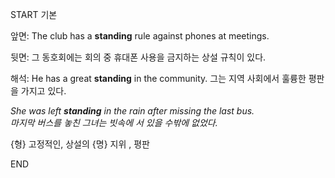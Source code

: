 START
기본

앞면:
The club has a **standing** rule against phones at meetings.  

뒷면:
그 동호회에는 회의 중 휴대폰 사용을 금지하는 상설 규칙이 있다.


해석:
He has a great **standing** in the community.
그는 지역 사회에서 훌륭한 평판을 가지고 있다.

*She was left **standing** in the rain after missing the last bus.*  
*마지막 버스를 놓친 그녀는 빗속에 서 있을 수밖에 없었다.*

{형} 고정적인, 상설의
{명} 지위 , 평판  
<!--ID: 1744881334074-->
END